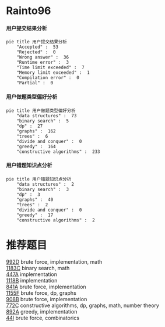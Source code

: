 # Rainto96

<!-- tabs:start -->



#### **用户提交结果分析**

```mermaid
pie title 用户提交结果分析
    "Accepted" :  53
    "Rejected" :  0
    "Wrong answer" :  36
    "Runtime error" :  3
    "Time limit exceeded" :  7
    "Memory limit exceeded" :  1
    "Compilation error" :  0
    "Partial" :  0
```

#### **用户做题类型偏好分析**

```mermaid
pie title 用户做题类型偏好分析
    "data structures" :  73
    "binary search" :  5
    "dp" :  27
    "graphs" :  162
    "trees" :  6
    "divide and conquer" :  0
    "greedy" :  164
    "constructive algorithms" :  233
```
#### **用户错题知识点分析**

```mermaid
pie title 用户错题知识点分析
    "data structures" :  2
    "binary search" :  3
    "dp" :  3
    "graphs" :  40
    "trees" :  2
    "divide and conquer" :  0
    "greedy" :  17
    "constructive algorithms" :  2
```



<!-- tabs:end -->
# 推荐题目
[992D](https://codeforces.com/contest/992/problem/D)		brute force,
                        implementation,
                        math		  
[1183C](https://codeforces.com/contest/1183/problem/C)		binary search,
                        math		  
[447A](https://codeforces.com/contest/447/problem/A)		implementation		  
[1118B](https://codeforces.com/contest/1118/problem/B)		implementation		  
[841A](https://codeforces.com/contest/841/problem/A)		brute force,
                        implementation		  
[1155F](https://codeforces.com/contest/1155/problem/F)		brute force,
                        dp,
                        graphs		  
[908B](https://codeforces.com/contest/908/problem/B)		brute force,
                        implementation		  
[772C](https://codeforces.com/contest/772/problem/C)		constructive algorithms,
                        dp,
                        graphs,
                        math,
                        number theory		  
[892A](https://codeforces.com/contest/892/problem/A)		greedy,
                        implementation		  
[44I](https://codeforces.com/contest/44/problem/I)		brute force,
                        combinatorics		  
